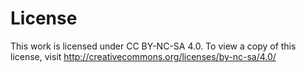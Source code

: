 # License

This work is licensed under CC BY-NC-SA 4.0. To view a copy of this license, visit <http://creativecommons.org/licenses/by-nc-sa/4.0/>
